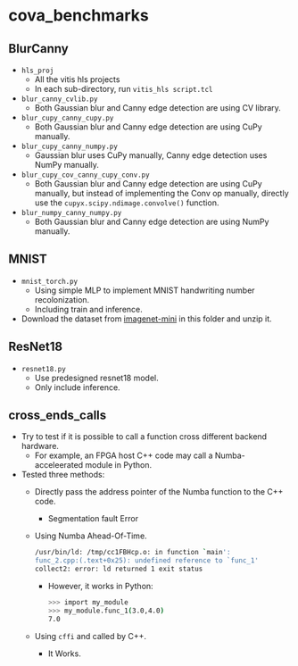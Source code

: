 # cova_benchmarks

## BlurCanny

  * `hls_proj`
    * All the vitis hls projects
    * In each sub-directory, run `vitis_hls script.tcl`
  * `blur_canny_cvlib.py`
    * Both Gaussian blur and Canny edge detection are using CV library.
  * `blur_cupy_canny_cupy.py`
    * Both Gaussian blur and Canny edge detection are using CuPy manually.
  * `blur_cupy_canny_numpy.py`
    * Gaussian blur uses CuPy manually, Canny edge detection uses NumPy manually.
  * `blur_cupy_cov_canny_cupy_conv.py`
    * Both Gaussian blur and Canny edge detection are using CuPy manually, but instead of implementing the Conv op manually, directly use the `cupyx.scipy.ndimage.convolve()` function.
  * `blur_numpy_canny_numpy.py`
    * Both Gaussian blur and Canny edge detection are using NumPy manually.

## MNIST

  * `mnist_torch.py`
    * Using simple MLP to implement MNIST handwriting number recolonization.
    * Including train and inference.
  * Download the dataset from [imagenet-mini](https://www.kaggle.com/datasets/ifigotin/imagenetmini-1000?resource=download) in this folder and unzip it.

## ResNet18

  * `resnet18.py`
    * Use predesigned resnet18 model.
    * Only include inference.

## cross_ends_calls

  * Try to test if it is possible to call a function cross different backend hardware.
    * For example, an FPGA host C++ code may call a Numba-acceleerated module in Python.
  * Tested three methods:
    * Directly pass the address pointer of the Numba function to the C++ code.
      * Segmentation fault Error
    * Using Numba Ahead-Of-Time.

      ```sh
      /usr/bin/ld: /tmp/cc1FBHcp.o: in function `main':
      func_2.cpp:(.text+0x25): undefined reference to `func_1'
      collect2: error: ld returned 1 exit status
      ```

      * However, it works in Python:

        ```sh
        >>> import my_module
        >>> my_module.func_1(3.0,4.0)
        7.0
        ```

    * Using `cffi` and called by C++.
      * It Works.